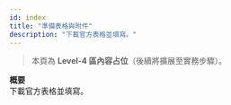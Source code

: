 ```yaml
---
id: index
title: "準備表格與附件"
description: "下載官方表格並填寫。"
---
```


> 本頁為 **Level-4 區內容占位**（後續將擴展至實務步驟）。

**概要**  
下載官方表格並填寫。
